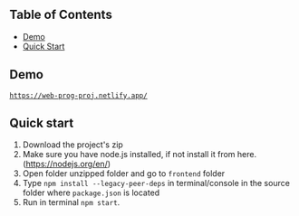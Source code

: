 ## Table of Contents

- [Demo](#demo)
- [Quick Start](#quick-start)

## Demo
[`https://web-prog-proj.netlify.app/`](https://web-prog-proj.netlify.app/)

## Quick start

1.  Download the project's zip
2.  Make sure you have node.js installed, if not install it from here.(<https://nodejs.org/en/>)
3.  Open folder unzipped folder and go to `frontend` folder
4.  Type `npm install --legacy-peer-deps` in terminal/console in the source folder where `package.json` is located
5.  Run in terminal `npm start`.

